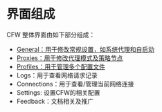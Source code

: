 # 界面组成

CFW 整体界面由如下部分组成：

* [General：用于修改常规设置，如系统代理和自启动](https://github.com/Z-Siqi/Clash-for-Windows_Chinese/wiki/%E5%B8%B8%E8%A7%84-General)
* [Proxies：用于修改代理模式及策略节点](https://github.com/Z-Siqi/Clash-for-Windows_Chinese/wiki/%E4%BB%A3%E7%90%86-Proxies)
* [Profiles：用于管理多个配置文件](https://github.com/Z-Siqi/Clash-for-Windows_Chinese/wiki/Profiles-%E9%85%8D%E7%BD%AE)
* Logs：用于查看网络请求记录
* Connections：用于查看/管理当前网络连接
* Settings: 设置CFW的相关配置
* Feedback：文档相关及推广